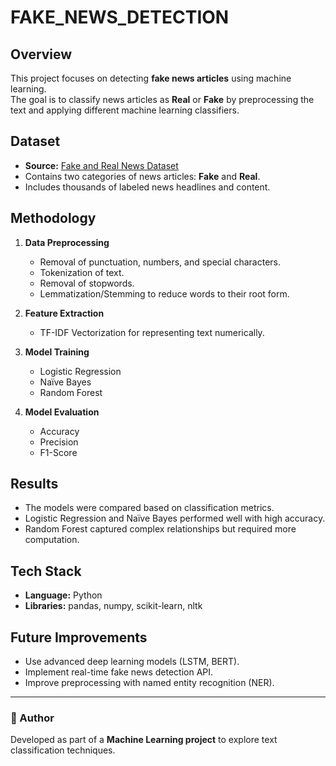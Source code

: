 # FAKE_NEWS_DETECTION
##  Overview
This project focuses on detecting **fake news articles** using machine learning.  
The goal is to classify news articles as **Real** or **Fake** by preprocessing the text and applying different machine learning classifiers.

##  Dataset
- **Source:** [Fake and Real News Dataset](https://www.kaggle.com/clmentbisaillon/fake-and-real-news-dataset)  
- Contains two categories of news articles: **Fake** and **Real**.  
- Includes thousands of labeled news headlines and content.

##  Methodology
1. **Data Preprocessing**
   - Removal of punctuation, numbers, and special characters.
   - Tokenization of text.
   - Removal of stopwords.
   - Lemmatization/Stemming to reduce words to their root form.

2. **Feature Extraction**
   - TF-IDF Vectorization for representing text numerically.

3. **Model Training**
   - Logistic Regression  
   - Naïve Bayes  
   - Random Forest  

4. **Model Evaluation**
   - Accuracy  
   - Precision  
   - F1-Score  

##  Results
- The models were compared based on classification metrics.
- Logistic Regression and Naïve Bayes performed well with high accuracy.
- Random Forest captured complex relationships but required more computation.

## Tech Stack
- **Language:** Python  
- **Libraries:** pandas, numpy, scikit-learn, nltk  

## Future Improvements
- Use advanced deep learning models (LSTM, BERT).  
- Implement real-time fake news detection API.  
- Improve preprocessing with named entity recognition (NER).  

---

### 🔗 Author
Developed as part of a **Machine Learning project** to explore text classification techniques.
